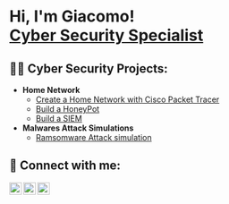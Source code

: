 <h1>Hi, I'm Giacomo! <br/><a href="https://github.com/gif-97">Cyber Security Specialist</a>
<h2>👨‍💻 Cyber Security Projects:</h2>

- <b>Home Network</b>
  - [Create a Home Network with Cisco Packet Tracer](https://github.com/gif-97/HomeNetwork-Pratice)
  - [Build a HoneyPot](https://github.com/gif-97/HoneyPot-Pratice)
  - [Build a SIEM](https://github.com/gif-97/SIEM-Pratice)
- <b>Malwares Attack Simulations</b>
  - [Ramsomware Attack simulation](https://github.com/gif-97/RamsomwareAttack-Pratice) 

<h2> 🤳 Connect with me:</h2>

[<img align="left" alt="GiF | GMail" width="22px" src="https://cdn.jsdelivr.net/npm/simple-icons@v3/icons/gmail.svg" />][gmail]
[<img align="left" alt="GiF | LinkedIn" width="22px" src="https://cdn.jsdelivr.net/npm/simple-icons@v3/icons/linkedin.svg" />][linkedin]
[<img align="left" alt="GiF | Instagram" width="22px" src="https://cdn.jsdelivr.net/npm/simple-icons@v3/icons/instagram.svg" />][instagram]

[gmail]: giacomofestante@gmail.com
[instagram]: https://www.instagram.com/giacomofestante/
[linkedin]: https://linkedin.com/in/giacomofestante

<!--
**gif-97/gif-97** is a ✨ _special_ ✨ repository because its `README.md` (this file) appears on your GitHub profile.

Here are some ideas to get you started:

- 🔭 I’m currently working on ...
- 🌱 I’m currently learning ...
- 👯 I’m looking to collaborate on ...
- 🤔 I’m looking for help with ...
- 💬 Ask me about ...
- 📫 How to reach me: ...
- 😄 Pronouns: ...
- ⚡ Fun fact: ...
-->
